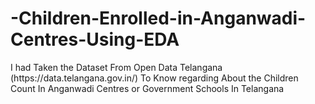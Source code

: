 # -Children-Enrolled-in-Anganwadi-Centres-Using-EDA
<P>I had Taken the Dataset From Open Data Telangana (https://data.telangana.gov.in/) To Know regarding About the Children Count In Anganwadi Centres or Government Schools In Telangana</P>
